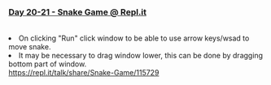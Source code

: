
<h3><a href="https://repl.it/@1stcode/snake-game#main.py" target="_blank">Day 20-21 - Snake Game @ Repl.it</a></h3>

<br />
<li> On clicking "Run" click window to be able to use arrow keys/wsad to move snake.

<li> It may be necessary to drag window lower, this can be done by dragging bottom part of window.

<br />
<a href="https://repl.it/talk/share/Snake-Game/115729">https://repl.it/talk/share/Snake-Game/115729</a>
